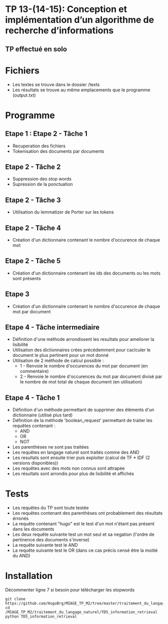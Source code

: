# TP 13-(14-15): Conception et implémentation d’un algorithme de recherche d’informations 

## TP effectué en solo

# Fichiers
* Les textes se trouve dans le dossier /texts
* Les résultats se trouve au même emplacements que le programme (output.txt)

# Programme 
## Etape 1 : Etape 2 - Tâche 1
* Recuperation des fichiers
* Tokenisation des documents par documents

## Etape 2 - Tâche 2
* Suppression des stop words
* Supression de la ponctuation

## Etape 2 - Tâche 3
* Utilisation du lemmatizer de Porter sur les tokens

## Etape 2 - Tâche 4
* Création d'un dictionnaire contenant le nombre d'occurence de chaque mot

## Etape 2 - Tâche 5
* Création d'un dictionnaire contenant les ids des documents ou les mots sont présents

## Etape 3
* Création d'un dictionnaire contenant le nombre d'occurence de chaque mot par document

## Etape 4 - Tâche intermediaire
* Définition d'une méthode arrondissent les resultats pour ameliorer la lisibilité
* Utilisation des dictionnaires crées précédemment pour caclculer le document le plus pertinent pour un mot donné
* Utilisation de 2 méthode de calcul possible : 
    * 1 - Renvoie le nombre d'occurences du mot par document (en commentaire)
    * 2 - Renvoie le nombre d'occurences du mot par document divisé par le nombre de mot total de chaque document (en utilisation)

## Etape 4 - Tâche 1
* Définition d'un méthode permettant de supprimer des éléments d'un dictionnaire (utilisé plus tard)
* Définition de la méthode 'boolean_request' permettant de traiter les requêtes contenant :
    * AND
    * OR
    * NOT
* Les parenthèses ne sont pas traitées
* Les requêtes en langage naturel sont traités comme des AND
* Les resultats sont ensuite trier puis exploiter (calcul de TF * IDF (2 versions disponibles))
* Les requêtes avec des mots non connus sont attrapée
* Les résultats sont arrondis pour plus de lisibilité et affichés

# Tests
* Les requêtes du TP sont toute testée
* Les requêtes contenant des parenthèses ont probablement des résultats érronés
* La requête contenant "hugo" est le test d'un mot n'étant pas présent dans les documents
* Les deux requête suivante test un mot seul et sa negation (l'ordre de pertinence des documents s'inverse)
* La requête suivante test le AND
* La requête suivante test le OR (dans ce cas précis censé être la moitié du AND)

# Installation
Décommenter ligne 7 si besoin pour télécharger les stopwords
```
git clone https://github.com/HugoBrg/MIAGE_TP_M2/tree/master/traitement_du_langage_naturel
cd /MIAGE_TP_M2/traitement_du_langage_naturel/TD5_information_retrieval
python TD5_information_retrieval
```